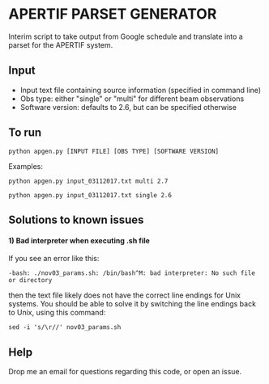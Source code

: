 # APERTIF PARSET GENERATOR
Interim script to take output from Google schedule and translate into a parset for the APERTIF system. 

## Input
- Input text file containing source information (specified in command line)
- Obs type: either "single" or "multi" for different beam observations
- Software version: defaults to 2.6, but can be specified otherwise

## To run
``` 
python apgen.py [INPUT FILE] [OBS TYPE] [SOFTWARE VERSION]
```
Examples:
```
python apgen.py input_03112017.txt multi 2.7
```
```
python apgen.py input_03112017.txt single 2.6
```

## Solutions to known issues
#### 1) Bad interpreter when executing .sh file
If you see an error like this:
```
-bash: ./nov03_params.sh: /bin/bash^M: bad interpreter: No such file or directory
```
then the text file likely does not have the correct line endings for Unix systems. You should be able to solve it by switching the line endings back to Unix, using this command:
```
sed -i 's/\r//' nov03_params.sh 
```

## Help
Drop me an email for questions regarding this code, or open an issue.

